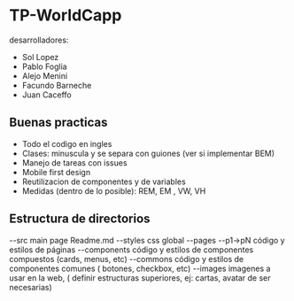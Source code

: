 # TP-WorldCapp

desarrolladores:
- Sol Lopez
- Pablo Foglia
- Alejo Menini
- Facundo Barneche
- Juan Caceffo

## Buenas practicas

- Todo el codigo en ingles
- Clases: minuscula y se separa con guiones (ver si implementar BEM)
- Manejo de tareas con issues
- Mobile first design
- Reutilizacion de componentes y de variables
- Medidas (dentro de lo posible): REM, EM , VW, VH

## Estructura de directorios
--src
  main page
  Readme.md
  --styles
    css global
  --pages
    --p1->pN
    código y estilos de páginas
  --components
    código y estilos de componentes compuestos (cards, menus, etc)
  --commons
    código y estilos de componentes comunes ( botones, checkbox, etc)
  --images
    imagenes a usar en la web, ( definir estructuras superiores, ej: cartas, avatar de ser necesarias)


